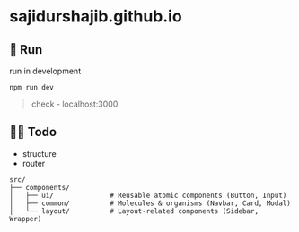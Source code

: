 # sajidurshajib.github.io

## 🚀 Run

run in development

```
npm run dev
```

> check - localhost:3000

## ✍🏻 Todo

- structure
- router

```
src/
├── components/
│   ├── ui/              # Reusable atomic components (Button, Input)
│   ├── common/          # Molecules & organisms (Navbar, Card, Modal)
│   └── layout/          # Layout-related components (Sidebar, Wrapper)
```
